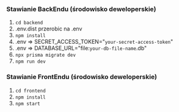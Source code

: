 ### Stawianie BackEndu (środowisko deweloperskie)
1. ```cd backend```
2. .env.dist przerobic na .env
3. ```npm install```
4. .env => SECRET_ACCESS_TOKEN="```your-secret-access-token```"
5. .env => DATABASE_URL="file:```your-db-file-name```.db"
6. ```npx prisma migrate dev```
7. ```npm run dev```

### Stawianie FrontEndu (środowisko deweloperskie)
1. ```cd frontend```
2. ```npm install```
3. ```npm start```
